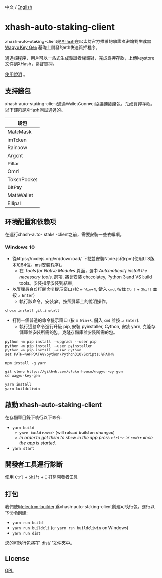 中文 / [English](https://github.com/xhash-com/xhash-auto-staking-client)

# xhash-auto-staking-client

xhash-auto-staking-client是[XHash](https://www.xhash.com)在以太坊官方推薦的驗證者密鑰對生成器 [Wagyu Key Gen](https://github.com/stake-house/wagyu-key-gen) 基礎上開發的eth快速質押程序。

通過該程序，用戶可以一站式生成驗證者祕鑰對，完成質押存款，上傳keystore文件到XHash，開啓質押。

[使用說明](https://docs.xhash.com/v/cn/staking/zhi-ya-yi-tai-fang/jian-yi-mo-shi) 。

## 支持錢包
xhash-auto-staking-client通過WalletConnect協議連接錢包，完成質押存款。以下錢包是XHash測試通過的。

| 錢包      | 
| ----------- |
| MateMask    |
| imToken     |
| Rainbow     |
| Argent      |
| Pillar      |
| Omni        |
| TokenPocket |
| BitPay      |
| MathWallet  |
| Ellipal     |

## 环境配置和依赖项
在運行xhash-auto- stake -client之前，需要安裝一些依賴項。

### Windows 10
- 從https://nodejs.org/en/download/ 下載並安裝Node.js和npm(使用LTS版本和64位。msi安裝程序)。
    - 在 *Tools for Native Modules* 頁面，選中 *Automatically install the necessary tools.* 選項. 將會安裝 chocolatey, Python 3 and VS build tools。安裝指示安裝到結束。
- 以管理員身份打開命令提示窗口 (按 `⊞ Win`+`R`, 鍵入 `cmd`, 按住 `Ctrl` + `Shift` 並按 `↵ Enter`)
    -  執行該命令，安裝git。按照屏幕上的說明操作。
```console
choco install git.install
```
- 打開一個普通的命令提示窗口 (按 `⊞ Win`+`R`, 鍵入 `cmd` 並按 `↵ Enter`).
    - 執行這些命令進行升級 pip, 安裝 pyinstaller, Cython, 安裝 yarn, 克隆存儲庫並安裝所需的包。克隆存儲庫並安裝所需的包。

```console
python -m pip install --upgrade --user pip
python -m pip install --user pyinstaller
python -m pip install --user Cython
set PATH=%APPDATA%\python\Python310\Scripts;%PATH%

npm install -g yarn

git clone https://github.com/stake-house/wagyu-key-gen
cd wagyu-key-gen

yarn install
yarn buildcliwin
```

## 啟動 xhash-auto-staking-client
在存儲庫目錄下執行以下命令:

- `yarn build`
    - `yarn build:watch` (will reload build on changes)
    - _In order to get them to show in the app press `ctrl+r` or `cmd+r` once the app is started._
- `yarn start`

## 開發者工具運行診斷
使用 `Ctrl` + `Shift` + `I` 打開開發者工具

## 打包
我們使用[electron-builder](https://www.electron.build/) 爲xhash-auto-staking-client創建可執行包。運行以下命令創建:
- `yarn run build`
- `yarn run buildcli` (or `yarn run buildcliwin` on Windows)
- `yarn run dist`

您的可執行包將在' dist/ '文件夾中。

## License
[GPL](LICENSE)
